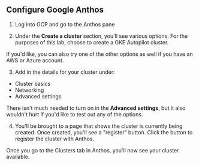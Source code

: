 ## Configure Google Anthos

1. Log into GCP and go to the Anthos pane

2. Under the **Create a cluster** section, you'll see various options. For the purposes of this lab, choose to create a GKE Autopilot cluster.

If you'd like, you can also try one of the other options as well if you have an AWS or Azure account.

3. Add in the details for your cluster under:
- Cluster basics
- Networking
- Advanced settings

There isn't much needed to turn on in the **Advanced settings**, but it also wouldn't hurt if you'd like to test out any of the options.

4. You'll be brought to a page that shows the cluster is currently being created. Once created, you'll see a "register" button. Click the button to register the cluster with Anthos.

Once you go to the Clusters tab in Anthos, you'll now see your cluster available.